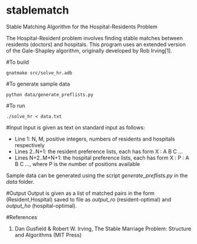 # stablematch
Stable Matching Algorithm for the Hospital-Residents Problem

The Hospital-Resident problem involves finding stable matches between residents (doctors) and hospitals. This program uses an extended version of the Gale-Shapley algorithm, originally developed by Rob Irving[1].

#To build
```
gnatmake src/solve_hr.adb
```

#To generate sample data
```
python data/generate_preflists.py
```

#To run
```
./solve_hr < data.txt
```

#Input
Input is given as text on standard input as follows:
- Line 1: N, M, positive integers, numbers of residents and hospitals respectively
- Lines 2..N+1: the resident preference lists, each has form X : A B C ...
- Lines N+2..M+N+1: the hospital preference lists, each has form X : P : A B C ..., where P is the number of positions available

Sample data can be generated using the script *generate_preflists.py* in the *data* folder.

#Output
Output is given as a list of matched pairs in the form (Resident,Hospital) saved to file as *output_ro* (resident-optimal) and *output_ho* (hospital-optimal).

#References
1. Dan Gusfield & Robert W. Irving, The Stable Marriage Problem: Structure and Algorithms (MIT Press)
